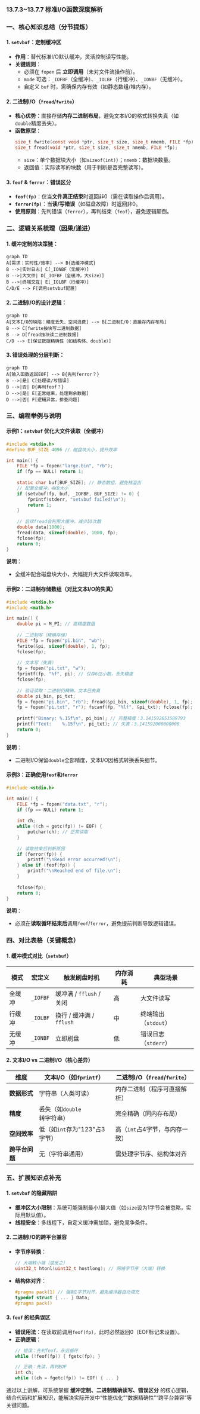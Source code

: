 ### 13.7.3~13.7.7 标准I/O函数深度解析  


### 一、核心知识总结（分节提炼）  
#### 1. `setvbuf`：定制缓冲区  
- **作用**：替代标准I/O默认缓冲，灵活控制读写性能。  
- **关键规则**：  
  - 必须在 `fopen` 后 **立即调用**（未对文件流操作前）。  
  - `mode` 可选：`_IOFBF`（全缓冲）、`_IOLBF`（行缓冲）、`_IONBF`（无缓冲）。  
  - 自定义 `buf` 时，需确保内存有效（如静态数组/堆内存）。  


#### 2. 二进制I/O（`fread`/`fwrite`）  
- **核心优势**：直接存储**内存二进制布局**，避免文本I/O的格式转换失真（如`double`精度丢失）。  
- **函数原型**：  
  ```c
  size_t fwrite(const void *ptr, size_t size, size_t nmemb, FILE *fp); // 写
  size_t fread(void *ptr, size_t size, size_t nmemb, FILE *fp);        // 读
  ```  
  - `size`：单个数据块大小（如`sizeof(int)`）；`nmemb`：数据块数量。  
  - 返回值：实际读写的块数（用于判断是否完整读写）。  


#### 3. `feof` & `ferror`：错误区分  
- **`feof(fp)`**：仅当**文件真正结束**时返回非0（需在读取操作后调用）。  
- **`ferror(fp)`**：当**读/写错误**（如磁盘故障）时返回非0。  
- **使用原则**：先判错误（`ferror`），再判结束（`feof`），避免逻辑颠倒。  




### 二、逻辑关系梳理（因果/递进）  
#### 1. 缓冲定制的决策链：  
```mermaid
graph TD
A[需求：实时性/效率] --> B{选缓冲模式}
B -->|实时日志| C[_IONBF（无缓冲）]
B -->|大文件| D[_IOFBF（全缓冲，大size）]
B -->|终端交互| E[_IOLBF（行缓冲）]
C/D/E --> F[调用setvbuf配置]
```  

#### 2. 二进制I/O的设计逻辑：  
```mermaid
graph TD
A[文本I/O的缺陷：精度丢失、空间浪费] --> B[二进制I/O：直接存内存布局]
B --> C[fwrite按块写二进制数据]
B --> D[fread按块读二进制数据]
C/D --> E[保证数据精确性（如结构体、double）]
```  

#### 3. 错误处理的分层判断：  
```mermaid
graph TD
A[输入函数返回EOF] --> B{先判ferror？}
B -->|是| C[处理读/写错误]
B -->|否| D{再判feof？}
D -->|是| E[正常结束，处理剩余数据]
D -->|否| F[逻辑异常，排查问题]
```  




### 三、编程举例与说明  
#### 示例1：`setvbuf` 优化大文件读取（全缓冲）  
```c
#include <stdio.h>
#define BUF_SIZE 4096 // 磁盘块大小，提升效率

int main() {
    FILE *fp = fopen("large.bin", "rb");
    if (fp == NULL) return 1;
    
    static char buf[BUF_SIZE]; // 静态数组，避免栈溢出
    // 配置全缓冲，4KB大小
    if (setvbuf(fp, buf, _IOFBF, BUF_SIZE) != 0) { 
        fprintf(stderr, "setvbuf failed!\n");
        return 1;
    }
    
    // 后续fread会利用大缓冲，减少IO次数
    double data[1000];
    fread(data, sizeof(double), 1000, fp); 
    fclose(fp);
    return 0;
}
```  
**说明**：  
- 全缓冲配合磁盘块大小，大幅提升大文件读取效率。  


#### 示例2：二进制存储数组（对比文本I/O的失真）  
```c
#include <stdio.h>
#include <math.h>

int main() {
    double pi = M_PI; // 高精度数值
    
    // 二进制写（精确存储）
    FILE *fp = fopen("pi.bin", "wb");
    fwrite(&pi, sizeof(double), 1, fp);
    fclose(fp);
    
    // 文本写（失真）
    fp = fopen("pi.txt", "w");
    fprintf(fp, "%f", pi); // 仅存6位小数，丢失精度
    fclose(fp);
    
    // 验证读取：二进制仍精确，文本已失真
    double pi_bin, pi_txt;
    fp = fopen("pi.bin", "rb"); fread(&pi_bin, sizeof(double), 1, fp); fclose(fp);
    fp = fopen("pi.txt", "r"); fscanf(fp, "%lf", &pi_txt); fclose(fp);
    
    printf("Binary: %.15f\n", pi_bin); // 完整精度：3.141592653589793
    printf("Text:    %.15f\n", pi_txt); // 失真：3.141592000000000
    return 0;
}
```  
**说明**：  
- 二进制I/O保留`double`全部精度，文本I/O因格式转换丢失细节。  


#### 示例3：正确使用`feof`和`ferror`  
```c
#include <stdio.h>

int main() {
    FILE *fp = fopen("data.txt", "r");
    if (fp == NULL) return 1;
    
    int ch;
    while ((ch = getc(fp)) != EOF) { 
        putchar(ch); // 正常读取
    }
    
    // 读取结束后判断原因
    if (ferror(fp)) {
        printf("\nRead error occurred!\n");
    } else if (feof(fp)) {
        printf("\nReached end of file.\n");
    }
    
    fclose(fp);
    return 0;
}
```  
**说明**：  
- 必须在**读取循环结束后**调用`feof`/`ferror`，避免提前判断导致逻辑错误。  




### 四、对比表格（关键概念）  
#### 1. 缓冲模式对比（`setvbuf`）  
| **模式**      | 宏定义      | 触发刷盘时机                | 内存消耗 | 典型场景          |  
|---------------|-------------|-----------------------------|----------|-------------------|  
| 全缓冲        | `_IOFBF`    | 缓冲满 / `fflush` / 关闭    | 高       | 大文件读写        |  
| 行缓冲        | `_IOLBF`    | 换行 / 缓冲满 / `fflush`    | 中       | 终端输出（`stdout`） |  
| 无缓冲        | `_IONBF`    | 立即刷盘                    | 低       | 错误日志（`stderr`） |  


#### 2. 文本I/O vs 二进制I/O（核心差异）  
| **维度**       | 文本I/O（如`fprintf`）         | 二进制I/O（`fread`/`fwrite`） |  
|----------------|--------------------------------|--------------------------------|  
| **数据形式**   | 字符串（人类可读）             | 内存二进制（程序可直接解析）   |  
| **精度**       | 丢失（如`double`转字符串）     | 完全精确（同内存布局）         |  
| **空间效率**   | 低（如`int`存为"123"占3字节）  | 高（`int`占4字节，与内存一致） |  
| **跨平台问题** | 无（字符串通用）               | 需处理字节序、结构体对齐       |  




### 五、扩展知识点补充  
#### 1. `setvbuf` 的隐藏陷阱  
- **缓冲区大小限制**：系统可能强制最小/最大值（如`size`设为1字节会被忽略，实际用默认值）。  
- **线程安全**：多线程下，自定义缓冲需加锁，避免竞争条件。  

#### 2. 二进制I/O的跨平台兼容  
- **字节序转换**：  
  ```c
  // 大端转小端（或反之）
  uint32_t htonl(uint32_t hostlong); // 网络字节序（大端）转换
  ```  
- **结构体对齐**：  
  ```c
  #pragma pack(1) // 强制1字节对齐，避免编译器自动填充
  typedef struct { ... } Data;
  #pragma pack()
  ```  

#### 3. `feof` 的经典误区  
- **错误用法**：在读取前调用`feof(fp)`，此时必然返回0（EOF标记未设置）。  
- **正确逻辑**：  
  ```c
  // 错误：先判feof，永远循环
  while (!feof(fp)) { fgetc(fp); } 
  
  // 正确：先读，再判EOF
  int ch;
  while ((ch = fgetc(fp)) != EOF) { ... }
  ```  




通过以上讲解，可系统掌握 **缓冲定制、二进制精确读写、错误区分** 的核心逻辑，结合代码和扩展知识，能解决实际开发中“性能优化”“数据精确性”“跨平台兼容”等关键问题。